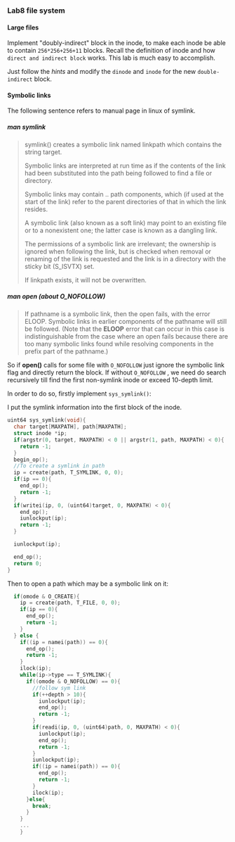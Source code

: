 ### Lab8 file system

#### Large files

Implement "doubly-indirect" block in the inode, to make each inode be able to contain `256*256+256+11` blocks. Recall the definition of inode and how `direct and indirect block` works. This lab is much easy to accomplish.



Just follow the *hints* and modify the `dinode` and `inode` for the new `double-indirect` block. 



#### Symbolic links

The following sentence refers to manual page in linux of symlink.

##### man symlink

> symlink() creates a symbolic link named linkpath which contains the string target.
>
>  Symbolic links are interpreted at run time as if the contents of the link had been substituted into the path being followed to find a file or directory.
>
>  Symbolic links may contain ..  path components, which (if used at the start of the link) refer to the parent directories of that in which the link resides.
>
>  A symbolic link (also known as a soft link) may point to an existing file or to a nonexistent one; the latter case is known as a dangling link.
>
>  The permissions of a symbolic link are irrelevant; the ownership is ignored when following the link, but is checked when removal or renaming of the link is requested and the link is in a directory with the sticky bit (S_ISVTX) set.
>
> If linkpath exists, it will not be overwritten.

##### man open (about O_NOFOLLOW)

> If pathname is a symbolic link, then the open fails, with the error ELOOP.  Symbolic links in earlier components of the pathname will still be followed.  (Note  that  the **ELOOP** error that can occur in this case is indistinguishable from the case where an open fails because there are too many symbolic links found while resolving components in the prefix part of the pathname.)

So if **open()** calls for some file with `O_NOFOLLOW` just ignore the symbolic link flag and directly return the block. If without `O_NOFOLLOW` , we need do search recursively till find the first non-symlink inode or exceed 10-depth limit.



In order to do so, firstly implement `sys_symlink()`:

I put  the symlink information into the first block of the inode.

```c
uint64 sys_symlink(void){
  char target[MAXPATH], path[MAXPATH];
  struct inode *ip;
  if(argstr(0, target, MAXPATH) < 0 || argstr(1, path, MAXPATH) < 0){
    return -1;
  }
  begin_op();
  //To create a symlink in path
  ip = create(path, T_SYMLINK, 0, 0);
  if(ip == 0){
    end_op();
    return -1;
  }
  if(writei(ip, 0, (uint64)target, 0, MAXPATH) < 0){
    end_op();
    iunlockput(ip);
    return -1;
  }

  iunlockput(ip);

  end_op();
  return 0;
}
```

Then to open a path which may be a symbolic link on it:

```c
  if(omode & O_CREATE){
    ip = create(path, T_FILE, 0, 0);
    if(ip == 0){
      end_op();
      return -1;
    }
  } else {
    if((ip = namei(path)) == 0){
      end_op();
      return -1;
    }
    ilock(ip);
    while(ip->type == T_SYMLINK){
      if((omode & O_NOFOLLOW) == 0){
        //follow sym link
        if(++depth > 10){
          iunlockput(ip);
          end_op();
          return -1;
        }
        if(readi(ip, 0, (uint64)path, 0, MAXPATH) < 0){
          iunlockput(ip);
          end_op();
          return -1;
        }
        iunlockput(ip);
        if((ip = namei(path)) == 0){
          end_op();
          return -1;
        } 
        ilock(ip);
      }else{
        break;
      }
    }
    ...
    }
```

